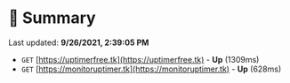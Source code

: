 # 📖 Summary
Last updated: **9/26/2021, 2:39:05 PM**

- `GET` [https://uptimerfree.tk](https://uptimerfree.tk) - **Up** (1309ms)
- `GET` [https://monitoruptimer.tk](https://monitoruptimer.tk) - **Up** (628ms)
